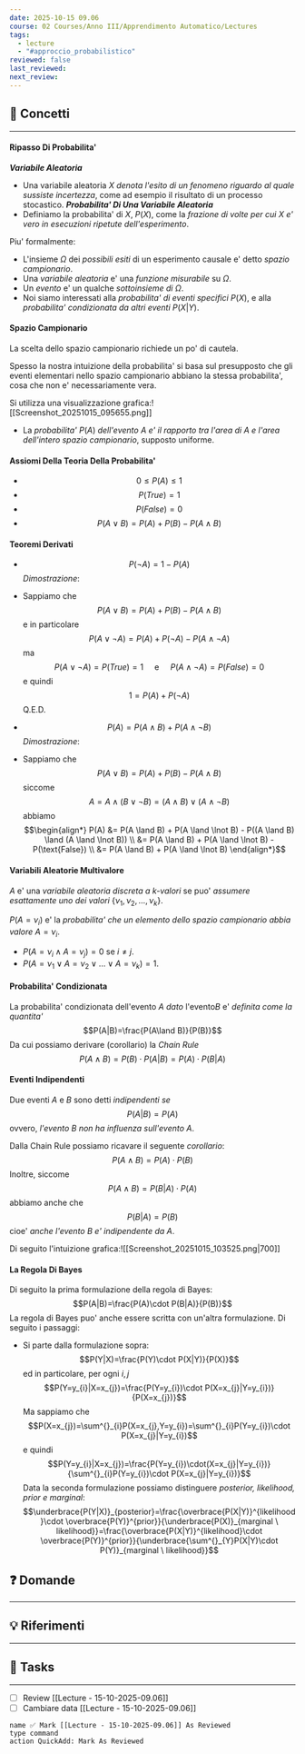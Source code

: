 ```yaml
---
date: 2025-10-15 09.06
course: 02 Courses/Anno III/Apprendimento Automatico/Lectures
tags:
  - lecture
  - "#approccio_probabilistico"
reviewed: false
last_reviewed:
next_review:
---
```

## 🧠 Concetti
---
#### Ripasso Di Probabilita'
___Variabile Aleatoria___
+ Una variabile aleatoria $X$ _denota l'esito di un fenomeno riguardo al quale sussiste incertezza_, come ad esempio il risultato di un processo stocastico.
___Probabilita' Di Una Variabile Aleatoria___
+ Definiamo la probabilita' di $X$, $P(X)$, come la _frazione di volte per cui $X$ e' vero in esecuzioni ripetute dell'esperimento_.

Piu' formalmente:
+ L'insieme $\Omega$ dei _possibili esiti_ di un esperimento causale e' detto _spazio campionario_.
+ Una _variabile aleatoria_ e' una _funzione misurabile_ su $\Omega$.
+ Un _evento_ e' un qualche _sottoinsieme di_ $\Omega$.
+ Noi siamo interessati alla _probabilita' di eventi specifici_ $P(X)$, e alla _probabilita' condizionata da altri eventi_ $P(X|Y)$.
#### Spazio Campionario
La scelta dello spazio campionario richiede un po' di cautela.

Spesso la nostra intuizione della probabilita' si basa sul presupposto che gli eventi elementari nello spazio campionario abbiano la stessa probabilita', cosa che non e' necessariamente vera.

Si utilizza una visualizzazione grafica:![[Screenshot_20251015_095655.png]]
+ La _probabilita'_ $P(A)$ _dell'evento $A$ e' il rapporto tra l'area di $A$ e l'area dell'intero spazio campionario_, supposto uniforme.
#### Assiomi Della Teoria Della Probabilita'
+ $$0 \leq P(A) \leq 1$$
+ $$P(True) = 1$$
+ $$P(False) = 0$$ 
+ $$P(A \lor B)=P(A) + P(B) - P(A \land B)$$
#### Teoremi Derivati
+ $$P(\neg A)=1-P(A)$$
_Dimostrazione_:
+ Sappiamo che $$P(A \lor B)=P(A) + P(B) - P(A \land B)$$e in particolare $$P(A \lor \neg A)=P(A) + P(\neg A) - P(A \land \neg A)$$ma $$P(A \lor \neg A) = P(True)=1 \ \ \ \ \ \text{e} \ \ \ \ \ P(A \land \neg A)=P(False)=0$$e quindi $$1 = P(A) + P(\neg A)$$Q.E.D.

+ $$P(A)=P(A\land B)+P(A\land \neg B)$$
_Dimostrazione_:
+ Sappiamo che $$P(A \lor B)=P(A) + P(B) - P(A \land B)$$siccome $$A = A\land (B \lor \neg B)=(A\land B)\lor(A\land \neg B)$$abbiamo $$\begin{align*}
P(A) &= P(A \land B) + P(A \land \lnot B) - P((A \land B) \land (A \land \lnot B)) \\
     &= P(A \land B) + P(A \land \lnot B) - P(\text{False}) \\
     &= P(A \land B) + P(A \land \lnot B)
\end{align*}$$
#### Variabili Aleatorie Multivalore
$A$ e' una _variabile aleatoria discreta a $k$-valori_ se puo' _assumere esattamente uno dei valori_ $\{\nu_{1},\nu_{2},\dots,\nu_{k}\}$.

$P(A=\nu_{i})$ e' la _probabilita' che un elemento dello spazio campionario abbia valore_ $A = \nu _i$.
+ $P(A=\nu_{i}\land A=\nu_{j})=0$ se $i \neq j$.
+ $P(A=\nu_{1}\lor A=\nu_{2}\lor\dots \lor A=\nu_{k})=1$.
#### Probabilita' Condizionata
La probabilita' condizionata dell'evento $A$ _dato_ l'evento$B$ e' _definita come la quantita'_ $$P(A|B)=\frac{P(A\land B)}{P(B)}$$Da cui possiamo derivare (corollario) la _Chain Rule_ $$P(A\land B)=P(B)\cdot P(A|B)=P(A)\cdot P(B|A)$$
#### Eventi Indipendenti
Due eventi $A$ e $B$ sono detti _indipendenti se_ $$P(A|B)=P(A)$$ovvero, _l'evento $B$ non ha influenza sull'evento $A$_.

Dalla Chain Rule possiamo ricavare il seguente _corollario_: $$P(A\land B)=P(A)\cdot P(B)$$
Inoltre, siccome $$P(A\land B)=P(B|A)\cdot P(A)$$abbiamo anche che $$P(B|A)=P(B)$$cioe' _anche l'evento $B$ e' indipendente da $A$_.

Di seguito l'intuizione grafica:![[Screenshot_20251015_103525.png|700]]
#### La Regola Di Bayes
Di seguito la prima formulazione della regola di Bayes: $$P(A|B)=\frac{P(A)\cdot P(B|A)}{P(B)}$$
La regola di Bayes puo' anche essere scritta con un'altra formulazione. Di seguito i passaggi:
+ Si parte dalla formulazione sopra: $$P(Y|X)=\frac{P(Y)\cdot P(X|Y)}{P(X)}$$ed in particolare, per ogni $i,j$ $$P(Y=y_{i}|X=x_{j})=\frac{P(Y=y_{i})\cdot P(X=x_{j}|Y=y_{i})}{P(X=x_{j})}$$Ma sappiamo che $$P(X=x_{j})=\sum^{}_{i}P(X=x_{j},Y=y_{i})=\sum^{}_{i}P(Y=y_{i})\cdot P(X=x_{j}|Y=y_{i})$$e quindi $$P(Y=y_{i}|X=x_{j})=\frac{P(Y=y_{i})\cdot(X=x_{j}|Y=y_{i})}{\sum^{}_{i}P(Y=y_{i})\cdot P(X=x_{j}|Y=y_{i})}$$
Data la seconda formulazione possiamo distinguere _posterior, likelihood, prior e marginal_: $$\underbrace{P(Y|X)}_{posterior}=\frac{\overbrace{P(X|Y)}^{likelihood}\cdot \overbrace{P(Y)}^{prior}}{\underbrace{P(X)}_{marginal \ likelihood}}=\frac{\overbrace{P(X|Y)}^{likelihood}\cdot \overbrace{P(Y)}^{prior}}{\underbrace{\sum^{}_{Y}P(X|Y)\cdot P(Y)}_{marginal \ likelihood}}$$
## ❓ Domande
---

## 💡 Riferimenti
---

## 🧩 Tasks
---
+ [ ] Review [[Lecture - 15-10-2025-09.06]]
+ [ ] Cambiare data [[Lecture - 15-10-2025-09.06]]

```button 
name ✅ Mark [[Lecture - 15-10-2025-09.06]] As Reviewed 
type command 
action QuickAdd: Mark As Reviewed
```
